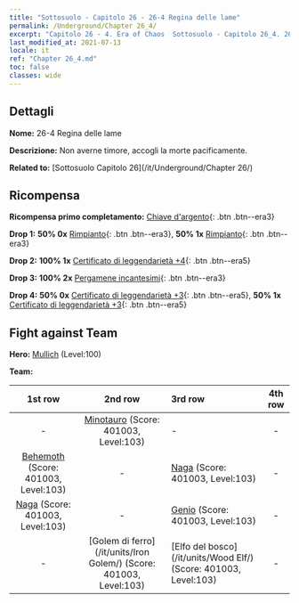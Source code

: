 ```yaml
---
title: "Sottosuolo - Capitolo 26 - 26-4 Regina delle lame"
permalink: /Underground/Chapter 26_4/
excerpt: "Capitolo 26 - 4. Era of Chaos  Sottosuolo - Capitolo 26_4. 26-4 Regina delle lame"
last_modified_at: 2021-07-13
locale: it
ref: "Chapter 26_4.md"
toc: false
classes: wide
---
```


## Dettagli

 **Nome:** 26-4 Regina delle lame

 **Descrizione:** Non averne timore, accogli la morte pacificamente.

 **Related to:** [Sottosuolo Capitolo 26](/it/Underground/Chapter 26/)

## Ricompensa

 **Ricompensa primo completamento:** [Chiave d'argento](/ItemsIT/con_693/){: .btn .btn--era3}

 **Drop 1:** **50% 0x** [Rimpianto](/ItemsIT/her_458/){: .btn .btn--era3}, **50% 1x** [Rimpianto](/ItemsIT/her_458/){: .btn .btn--era3}

 **Drop 2:** **100% 1x** [Certificato di leggendarietà +4](/ItemsIT/mat_95/){: .btn .btn--era5}

 **Drop 3:** **100% 2x** [Pergamene incantesimi](/ItemsIT/con_694/){: .btn .btn--era3}

 **Drop 4:** **50% 0x** [Certificato di leggendarietà +3](/ItemsIT/mat_88/){: .btn .btn--era5}, **50% 1x** [Certificato di leggendarietà +3](/ItemsIT/mat_88/){: .btn .btn--era5}


## Fight against Team
 **Hero:** [Mullich](/it/heroes/Mullich/) (Level:100)

 **Team:**


  | 1st row | 2nd row | 3rd row | 4th row |
  |:----:|:----:|:----|:----:|
  | - | [Minotauro](/it/units/Minotaur/) (Score: 401003, Level:103)  | - | - |
  | [Behemoth](/it/units/Behemoth/) (Score: 401003, Level:103)  | - | [Naga](/it/units/Naga/) (Score: 401003, Level:103)  | - |
  | [Naga](/it/units/Naga/) (Score: 401003, Level:103)  | - | [Genio](/it/units/Genie/) (Score: 401003, Level:103)  | - |
  | - | [Golem di ferro](/it/units/Iron Golem/) (Score: 401003, Level:103)  | [Elfo del bosco](/it/units/Wood Elf/) (Score: 401003, Level:103)  | - |


